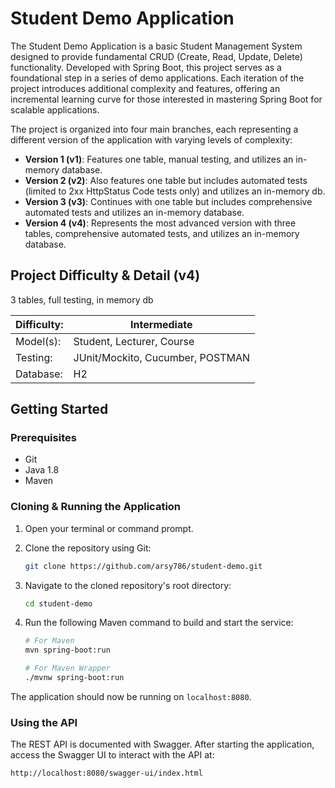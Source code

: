 # Student Demo Application

The Student Demo Application is a basic Student Management System designed to provide fundamental CRUD (Create, Read, Update, Delete) functionality. Developed with Spring Boot, this project serves as a foundational step in a series of demo applications. Each iteration of the project introduces additional complexity and features, offering an incremental learning curve for those interested in mastering Spring Boot for scalable applications.

The project is organized into four main branches, each representing a different version of the application with varying levels of complexity:

- **Version 1 (v1)**: Features one table, manual testing, and utilizes an in-memory database.
- **Version 2 (v2)**: Also features one table but includes automated tests (limited to 2xx HttpStatus Code tests only) and utilizes an in-memory db.
- **Version 3 (v3)**: Continues with one table but includes comprehensive automated tests and utilizes an in-memory database.
- **Version 4 (v4)**: Represents the most advanced version with three tables, comprehensive automated tests, and utilizes an in-memory database.

## Project Difficulty & Detail (v4)

3 tables, full testing, in memory db

| Difficulty: | Intermediate                     |
| ----------- | -------------------------------- |
| Model(s):   | Student, Lecturer, Course        |
| Testing:    | JUnit/Mockito, Cucumber, POSTMAN |
| Database:   | H2                               |

## Getting Started

### Prerequisites

- Git
- Java 1.8
- Maven

### Cloning & Running the Application

1.  Open your terminal or command prompt.

2.  Clone the repository using Git:

    ```bash
    git clone https://github.com/arsy786/student-demo.git
    ```

3.  Navigate to the cloned repository's root directory:

    ```bash
    cd student-demo
    ```

4.  Run the following Maven command to build and start the service:

    ```bash
    # For Maven
    mvn spring-boot:run

    # For Maven Wrapper
    ./mvnw spring-boot:run
    ```

The application should now be running on `localhost:8080`.

### Using the API

The REST API is documented with Swagger. After starting the application, access the Swagger UI to interact with the API at:

```bash
http://localhost:8080/swagger-ui/index.html
```
